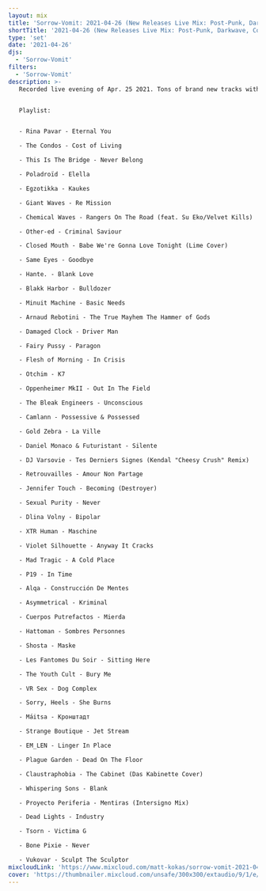 ```yaml
---
layout: mix
title: 'Sorrow-Vomit: 2021-04-26 (New Releases Live Mix: Post-Punk, Darkwave, Cold, Synth, Goth, EBM...)'
shortTitle: '2021-04-26 (New Releases Live Mix: Post-Punk, Darkwave, Cold, Synth, Goth, EBM...)'
type: 'set'
date: '2021-04-26'
djs:
  - 'Sorrow-Vomit'
filters:
  - 'Sorrow-Vomit'
description: >-
   Recorded live evening of Apr. 25 2021. Tons of brand new tracks with others from recent releases in the genres of Post-Punk, Darkwave, EBM, Coldwave, Minimal Synth, Gothic, Synthpop and related. Also included is the b-side to Whispering Sons's "Surface" 7" that doesn't seem to be available anywhere to hear digitally, and my copy arrived in the mail few days back...


   Playlist:


   - Rina Pavar - Eternal You

   - The Condos - Cost of Living

   - This Is The Bridge - Never Belong

   - Poladroïd - Elella

   - Egzotikka - Kaukes

   - Giant Waves - Re Mission

   - Chemical Waves - Rangers On The Road (feat. Su Eko/Velvet Kills)

   - Other-ed - Criminal Saviour

   - Closed Mouth - Babe We're Gonna Love Tonight (Lime Cover)

   - Same Eyes - Goodbye

   - Hante. - Blank Love

   - Blakk Harbor - Bulldozer

   - Minuit Machine - Basic Needs

   - Arnaud Rebotini - The True Mayhem The Hammer of Gods

   - Damaged Clock - Driver Man

   - Fairy Pussy - Paragon

   - Flesh of Morning - In Crisis

   - Otchim - K7

   - Oppenheimer MkII - Out In The Field

   - The Bleak Engineers - Unconscious

   - Camlann - Possessive & Possessed

   - Gold Zebra - La Ville

   - Daniel Monaco & Futuristant - Silente

   - DJ Varsovie - Tes Derniers Signes (Kendal "Cheesy Crush" Remix)

   - Retrouvailles - Amour Non Partage

   - Jennifer Touch - Becoming (Destroyer)

   - Sexual Purity - Never

   - Dlina Volny - Bipolar

   - XTR Human - Maschine

   - Violet Silhouette - Anyway It Cracks

   - Mad Tragic - A Cold Place

   - P19 - In Time

   - Alqa - Construcción De Mentes

   - Asymmetrical - Kriminal

   - Cuerpos Putrefactos - Mierda

   - Hattoman - Sombres Personnes

   - Shosta - Maske

   - Les Fantomes Du Soir - Sitting Here

   - The Youth Cult - Bury Me

   - VR Sex - Dog Complex

   - Sorry, Heels - She Burns

   - Mа́itsa - Кронштадт

   - Strange Boutique - Jet Stream

   - EM_LEN - Linger In Place

   - Plague Garden - Dead On The Floor

   - Claustraphobia - The Cabinet (Das Kabinette Cover)

   - Whispering Sons - Blank

   - Proyecto Periferia - Mentiras (Intersigno Mix)

   - Dead Lights - Industry

   - Tsorn - Victima G

   - Bone Pixie - Never

   - Vukovar - Sculpt The Sculptor
mixcloudLink: 'https://www.mixcloud.com/matt-kokas/sorrow-vomit-2021-04-26-new-releases-live-mix-post-punk-darkwave-cold-synth-goth-ebm'
cover: 'https://thumbnailer.mixcloud.com/unsafe/300x300/extaudio/9/1/e/b/3d7c-6efd-4fe9-ac33-14ce2c6e96db'
---
```

